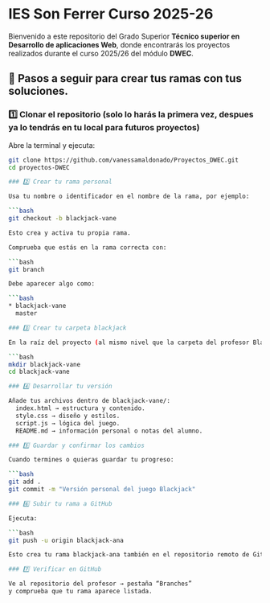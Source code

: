 # IES Son Ferrer Curso 2025-26
Bienvenido a este repositorio del Grado Superior **Técnico superior en Desarrollo de aplicaciones Web**, donde encontrarás los proyectos realizados durante el curso 2025/26 del módulo **DWEC**.

## 🚀 Pasos a seguir para crear tus ramas con tus soluciones.

### 1️⃣ Clonar el repositorio (solo lo harás la primera vez, despues ya lo tendrás en tu local para futuros proyectos)
Abre la terminal y ejecuta:

```bash
git clone https://github.com/vanessamaldonado/Proyectos_DWEC.git
cd proyectos-DWEC 

### 2️⃣ Crear tu rama personal

Usa tu nombre o identificador en el nombre de la rama, por ejemplo:

```bash
git checkout -b blackjack-vane

Esto crea y activa tu propia rama.

Comprueba que estás en la rama correcta con:

```bash
git branch

Debe aparecer algo como:

```bash
* blackjack-vane
  master

### 3️⃣ Crear tu carpeta blackjack

En la raíz del proyecto (al mismo nivel que la carpeta del profesor Blackjack):

```bash
mkdir blackjack-vane
cd blackjack-vane

### 4️⃣ Desarrollar tu versión

Añade tus archivos dentro de blackjack-vane/:
  index.html → estructura y contenido.
  style.css → diseño y estilos.
  script.js → lógica del juego.
  README.md → información personal o notas del alumno.

### 5️⃣ Guardar y confirmar los cambios

Cuando termines o quieras guardar tu progreso:

```bash
git add .
git commit -m "Versión personal del juego Blackjack"

### 6️⃣ Subir tu rama a GitHub

Ejecuta:

```bash
git push -u origin blackjack-ana

Esto crea tu rama blackjack-ana también en el repositorio remoto de GitHub.

### 7️⃣ Verificar en GitHub

Ve al repositorio del profesor → pestaña “Branches”
y comprueba que tu rama aparece listada.
